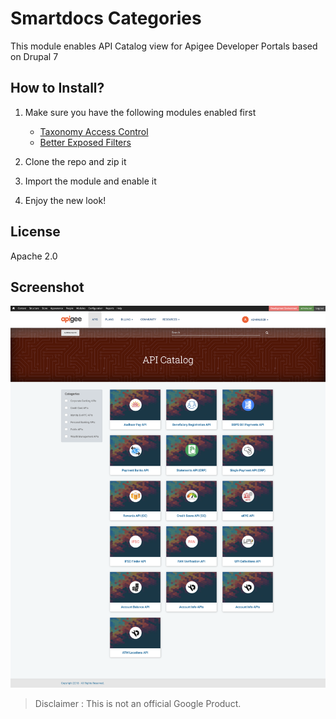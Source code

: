 # Smartdocs Categories
This module enables API Catalog view for Apigee Developer Portals based on Drupal 7

## How to Install?
1) Make sure you have the following modules enabled first 
    - [Taxonomy Access Control](https://www.drupal.org/project/taxonomy_access)
    - [Better Exposed Filters](https://www.drupal.org/project/better_exposed_filters)
  
2) Clone the repo and zip it
3) Import the module and enable it
4) Enjoy the new look!

## License
Apache 2.0

## Screenshot
![Catalog](https://raw.githubusercontent.com/siriscac/apigee_md_drupal/master/screenshots/catalog.png?token=ADjsDtYpZQiTwRctZdI_stxH8lxBgBPgks5cd5zpwA%3D%3D)

> Disclaimer : This is not an official Google Product.
